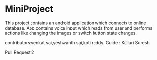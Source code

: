 # MiniProject

This project contains an android application which connects to online database.
App contains voice input which reads from user and performs actions like changing the images or switch button state changes.

contributors:venkat sai,yeshwanth sai,koti reddy.
Guide : Kolluri Suresh 

Pull Request 2

